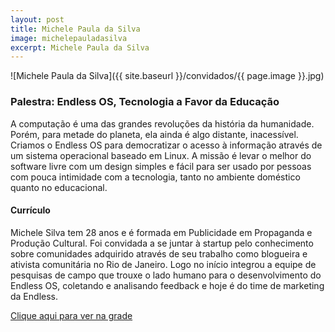 ```yaml
---
layout: post
title: Michele Paula da Silva
image: michelepauladasilva
excerpt: Michele Paula da Silva
---
```

![Michele Paula da Silva]({{ site.baseurl }}/convidados/{{ page.image }}.jpg)


### Palestra: Endless OS, Tecnologia a Favor da Educação

A computação é uma das grandes revoluções da história da humanidade. Porém, para metade do planeta, ela ainda é algo distante, inacessível. 
Criamos o Endless OS para democratizar o acesso à informação através de um sistema operacional baseado em Linux. A missão é levar o melhor do software livre com um design simples e fácil para ser usado por pessoas com pouca intimidade com a tecnologia, tanto no ambiente doméstico quanto no educacional.

#### Currículo
Michele Silva tem 28 anos e é formada em Publicidade em Propaganda e Produção Cultural. Foi convidada a se juntar à startup pelo conhecimento sobre comunidades adquirido através de seu trabalho como blogueira e ativista comunitária no Rio de Janeiro. Logo no início integrou a equipe de pesquisas de campo que trouxe o lado humano para o desenvolvimento do Endless OS, coletando e analisando feedback e hoje é do time de marketing da Endless.

[Clique aqui para ver na grade](http://sistema.ftsl.org.br/ftsl9/grade/detail.html?pid=302)

